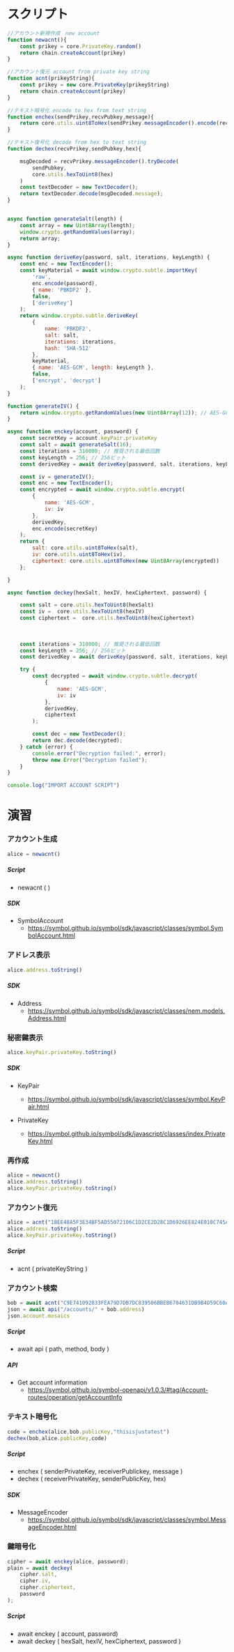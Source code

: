 # スクリプト
```js
//アカウント新規作成　new account
function newacnt(){
    const prikey = core.PrivateKey.random()
    return chain.createAccount(prikey)
}

//アカウント復元 account from private key string
function acnt(prikeyString){
    const prikey = new core.PrivateKey(prikeyString)
    return chain.createAccount(prikey)
}

//テキスト暗号化 encode to hex from text string
function enchex(sendPrikey,recvPubkey,message){
    return core.utils.uint8ToHex(sendPrikey.messageEncoder().encode(recvPubkey,new TextEncoder().encode(message)))
}

//テキスト復号化 decode from hex to text string
function dechex(recvPrikey,sendPubkey,hex){

    msgDecoded = recvPrikey.messageEncoder().tryDecode(
        sendPubkey,
        core.utils.hexToUint8(hex)
    )
    const textDecoder = new TextDecoder();
    return textDecoder.decode(msgDecoded.message);
}


async function generateSalt(length) {
    const array = new Uint8Array(length);
    window.crypto.getRandomValues(array);
    return array;
}

async function deriveKey(password, salt, iterations, keyLength) {
    const enc = new TextEncoder();
    const keyMaterial = await window.crypto.subtle.importKey(
        'raw',
        enc.encode(password),
        { name: 'PBKDF2' },
        false,
        ['deriveKey']
    );
    return window.crypto.subtle.deriveKey(
        {
            name: 'PBKDF2',
            salt: salt,
            iterations: iterations,
            hash: 'SHA-512'
        },
        keyMaterial,
        { name: 'AES-GCM', length: keyLength },
        false,
        ['encrypt', 'decrypt']
    );
}

function generateIV() {
    return window.crypto.getRandomValues(new Uint8Array(12)); // AES-GCM では 12 バイトの IV を使用
}

async function enckey(account, password) {
    const secretKey = account.keyPair.privateKey
    const salt = await generateSalt(16);
    const iterations = 310000; // 推奨される最低回数
    const keyLength = 256; // 256ビット
    const derivedKey = await deriveKey(password, salt, iterations, keyLength);

    const iv = generateIV();
    const enc = new TextEncoder();
    const encrypted = await window.crypto.subtle.encrypt(
        {
            name: 'AES-GCM',
            iv: iv
        },
        derivedKey,
        enc.encode(secretKey)
    );
    return {
        salt: core.utils.uint8ToHex(salt),
        iv: core.utils.uint8ToHex(iv),
        ciphertext: core.utils.uint8ToHex(new Uint8Array(encrypted))
    };

}

async function deckey(hexSalt, hexIV, hexCiphertext, password) {

    const salt = core.utils.hexToUint8(hexSalt)
    const iv =	core.utils.hexToUint8(hexIV)
    const ciphertext = 	core.utils.hexToUint8(hexCiphertext)
  
    
    
    const iterations = 310000; // 推奨される最低回数
    const keyLength = 256; // 256ビット
    const derivedKey = await deriveKey(password, salt, iterations, keyLength);

    try {
        const decrypted = await window.crypto.subtle.decrypt(
            {
                name: 'AES-GCM',
                iv: iv
            },
            derivedKey,
            ciphertext
        );

        const dec = new TextDecoder();
        return dec.decode(decrypted);
    } catch (error) {
        console.error("Decryption failed:", error);
        throw new Error("Decryption failed");
    }
}

console.log("IMPORT ACCOUNT SCRIPT")
```

# 演習

### アカウント生成
```js
alice = newacnt()
```
##### Script
- newacnt ( )

##### SDK
- SymbolAccount
    - https://symbol.github.io/symbol/sdk/javascript/classes/symbol.SymbolAccount.html

### アドレス表示
```js
alice.address.toString()
```

##### SDK
- Address
    - https://symbol.github.io/symbol/sdk/javascript/classes/nem.models.Address.html

### 秘密鍵表示
```js
alice.keyPair.privateKey.toString()
```
##### SDK
- KeyPair
    - https://symbol.github.io/symbol/sdk/javascript/classes/symbol.KeyPair.html

- PrivateKey
    - https://symbol.github.io/symbol/sdk/javascript/classes/index.PrivateKey.html

### 再作成
```js
alice = newacnt()
alice.address.toString()
alice.keyPair.privateKey.toString()
```

### アカウント復元
```js
alice = acnt("1BEE48A5F3E34BF5AD55072106C1D2CE2D28C1D6926EE824E010C745AC3B9EF3")
alice.address.toString()
alice.keyPair.privateKey.toString()
```
##### Script
- acnt ( privateKeyString )

### アカウント検索
```js
bob = await acnt("C9E741092833FEA79D7DB7DC839506BBEB6704631DB9B4D59C60A02BF6B0200C")
json = await api("/accounts/" + bob.address)
json.account.mosaics
```
##### Script
- await api ( path, method, body )

##### API
- Get account information
    - https://symbol.github.io/symbol-openapi/v1.0.3/#tag/Account-routes/operation/getAccountInfo

### テキスト暗号化
```js
code = enchex(alice,bob.publicKey,"thisisjustatest")
dechex(bob,alice.publicKey,code)
```
##### Script
- enchex ( senderPrivateKey, receiverPublickey, message )
- dechex ( receiverPrivateKey, senderPublicKey, hex)

##### SDK
- MessageEncoder
    - https://symbol.github.io/symbol/sdk/javascript/classes/symbol.MessageEncoder.html

### 鍵暗号化

```js
cipher = await enckey(alice, password);
plain = await deckey(
    cipher.salt,
    cipher.iv,
    cipher.ciphertext,
    password
);
```
##### Script
- await enckey ( account, password)
- await deckey ( hexSalt, hexIV, hexCiphertext, password )
